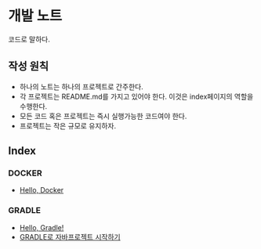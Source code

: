 # 개발 노트 
코드로 말하다.

## 작성 원칙

- 하나의 노트는 하나의 프로젝트로 간주한다. 
- 각 프로젝트는 README.md를 가지고 있어야 한다. 이것은 index페이지의 역할을 수행한다.
- 모든 코드 혹은 프로젝트는 즉시 실행가능한 코드여야 한다.
- 프로젝트는 작은 규모로 유지하자.

## Index

### DOCKER
- [Hello, Docker](https://github.com/kbsbroad/dev-note/tree/master/docker/2015-12-hello-docker)

### GRADLE
- [Hello, Gradle!](https://github.com/kbsbroad/dev-note/tree/master/gradle/2015-12-hello-gradle)
- [GRADLE로 자바프로젝트 시작하기](https://github.com/kbsbroad/dev-note/tree/master/gradle/2015-12-java-project-with-gradle)